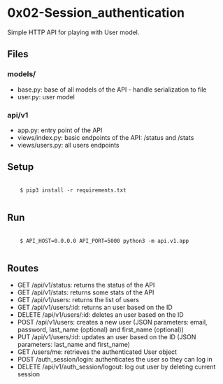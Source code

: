 # 0x02-Session_authentication

<p>
  Simple HTTP API for playing with User model.
</p>

<h2>
  Files
</h2>

<h3>models/</h3>

<ul>
  <li>
    base.py: base of all models of the API - handle serialization to file
  </li>
  <li>
    user.py: user model
  </li>
</ul>

<h3>api/v1</h3>

<ul>
  <li>
    app.py: entry point of the API
  </li>
  <li>
    views/index.py: basic endpoints of the API: /status and /stats
  </li>
  <li>
    views/users.py: all users endpoints
  </li>
</ul>

<h2>Setup</h2>

<pre>
  <code>
    $ pip3 install -r requirements.txt
  </code>
</pre>


<h2>Run</h2>

<pre>
  <code>
    $ API_HOST=0.0.0.0 API_PORT=5000 python3 -m api.v1.app
  </code>
</pre>

<h2>Routes</h2>

<ul>
  <li>
    GET /api/v1/status: returns the status of the API
  </li>
  <li>
    GET /api/v1/stats: returns some stats of the API
  </li>
    <li>
    GET /api/v1/users: returns the list of users
  </li>
    <li>
    GET /api/v1/users/:id: returns an user based on the ID
  </li>
    <li>
    DELETE /api/v1/users/:id: deletes an user based on the ID
  </li>
    <li>
    POST /api/v1/users: creates a new user (JSON parameters: email, password, last_name (optional) and first_name (optional))
  </li>
    <li>
    PUT /api/v1/users/:id: updates an user based on the ID (JSON parameters: last_name and first_name)
  </li>
    <li>
    GET /users/me: retrieves the authenticated User object
  </li>
    <li>
    POST /auth_session/login: authenticates the user so they can log in
  </li>
    <li>
    DELETE /api/v1/auth_session/logout: log out user by deleting current session
  </li>
</ul>
